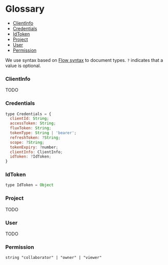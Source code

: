 # Glossary

* [ClientInfo](./Glossary.md#clientinfo)
* [Credentials](./Glossary.md#credentials)
* [IdToken](./Glossary.md#idtoken)
* [Project](./Glossary.md#project)
* [User](./Glossary.md#user)
* [Permission](./Glossay.md#permission)

We use syntax based on
[Flow syntax](http://flowtype.org/docs/quick-reference.html) to document types.
`?` indicates that a value is optional.

### ClientInfo

TODO

### Credentials

```js
type Credentials = {
  clientId: String;
  accessToken: String;
  fluxToken: String;
  tokenType: String | 'bearer';
  refreshToken: ?String;
  scope: ?String;
  tokenExpiry: ?number;
  clientInfo: ClientInfo;
  idToken: ?IdToken;
}
```

### IdToken

```js
type IdToken = Object
```

### Project

TODO

### User

TODO

### Permission

```
string "collaborator" | "owner" | "viewer"
```
